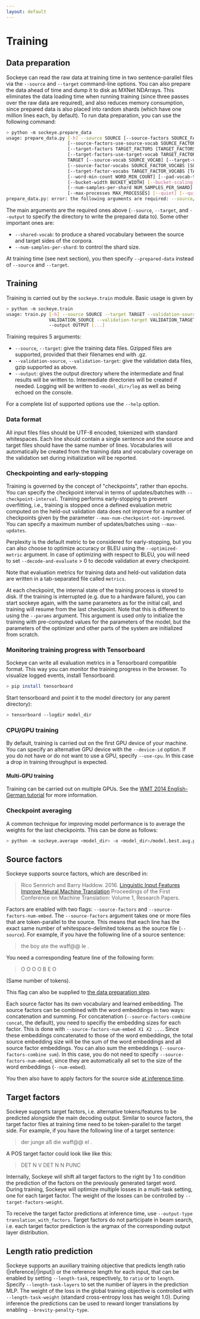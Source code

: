 ```yaml
---
layout: default
---
```


# Training

## Data preparation

Sockeye can read the raw data at training time in two sentence-parallel files via the `--source` and `--target` command-line options.
You can also prepare the data ahead of time and dump it to disk as MXNet NDArrays.
This eliminates the data loading time when running training (since three passes over the raw data are required), and also reduces memory consumption,
since prepared data is also placed into random shards (which have one million lines each, by default).
To run data preparation, you can use the following command:

```bash
> python -m sockeye.prepare_data
usage: prepare_data.py [-h] --source SOURCE [--source-factors SOURCE_FACTORS [SOURCE_FACTORS ...]]
                       [--source-factors-use-source-vocab SOURCE_FACTORS_USE_SOURCE_VOCAB [SOURCE_FACTORS_USE_SOURCE_VOCAB ...]]
                       [--target-factors TARGET_FACTORS [TARGET_FACTORS ...]]
                       [--target-factors-use-target-vocab TARGET_FACTORS_USE_TARGET_VOCAB [TARGET_FACTORS_USE_TARGET_VOCAB ...]] --target
                       TARGET [--source-vocab SOURCE_VOCAB] [--target-vocab TARGET_VOCAB]
                       [--source-factor-vocabs SOURCE_FACTOR_VOCABS [SOURCE_FACTOR_VOCABS ...]]
                       [--target-factor-vocabs TARGET_FACTOR_VOCABS [TARGET_FACTOR_VOCABS ...]] [--shared-vocab] [--num-words NUM_WORDS]
                       [--word-min-count WORD_MIN_COUNT] [--pad-vocab-to-multiple-of PAD_VOCAB_TO_MULTIPLE_OF] [--no-bucketing]
                       [--bucket-width BUCKET_WIDTH] [--bucket-scaling] [--no-bucket-scaling] [--max-seq-len MAX_SEQ_LEN]
                       [--num-samples-per-shard NUM_SAMPLES_PER_SHARD] [--min-num-shards MIN_NUM_SHARDS] [--seed SEED] --output OUTPUT
                       [--max-processes MAX_PROCESSES] [--quiet] [--quiet-secondary-workers] [--no-logfile] [--loglevel {INFO,DEBUG}]
prepare_data.py: error: the following arguments are required: --source/-s, --target/-t, --output/-o
```

The main arguments are the required ones above (`--source`, `--target`, and `--output` to specify the directory to write the prepared data to).
Some other important ones are:

- `--shared-vocab`: to produce a shared vocabulary between the source and target sides of the corpora.
- `--num-samples-per-shard`: to control the shard size.

At training time (see next section), you then specify `--prepared-data` instead of `--source` and `--target`.

## Training

Training is carried out by the `sockeye.train` module. Basic usage is given by

```bash
> python -m sockeye.train
usage: train.py [-h] --source SOURCE --target TARGET --validation-source
                VALIDATION_SOURCE --validation-target VALIDATION_TARGET
                --output OUTPUT [...]
```

Training requires 5 arguments:
* `--source`, `--target`: give the training data files. Gzipped files are supported, provided that their filenames end with .gz.
* `--validation-source`, `--validation-target`: give the validation data files, gzip supported as above.
* `--output`: gives the output directory where the intermediate and final results will be written to.
Intermediate directories will be created if needed.
Logging will be written to `<model_dir>/log` as well as being echoed on the console.

For a complete list of supported options use the `--help` option.

### Data format

All input files files should be UTF-8 encoded, tokenized with standard whitespaces.
Each line should contain a single sentence and the source and target files should have the same number of lines.
Vocabularies will automatically be created from the training data and vocabulary coverage on the validation set during initialization will be reported.

### Checkpointing and early-stopping

Training is governed by the concept of "checkpoints", rather than epochs.
You can specify the checkpoint interval in terms of updates/batches with `--checkpoint-interval`.
Training performs early-stopping to prevent overfitting, i.e., training is stopped once a defined evaluation metric computed on the held-out validation data does not improve for a number of checkpoints given by the parameter `--max-num-checkpoint-not-improved`.
You can specify a maximum number of updates/batches using `--max-updates`.

Perplexity is the default metric to be considered for early-stopping, but you
can also choose to optimize accuracy or BLEU using the `--optimized-metric`
argument. In case of optimizing with respect to BLEU, you will need to set `--decode-and-evaluate` > 0
to decode validation at every checkpoint.

Note that evaluation metrics for training data and held-out validation data are
written in a tab-separated file called `metrics`.

At each checkpoint, the internal state of the training process is stored to
disk. If the training is interrupted (e.g. due to a hardware failure), you can
start sockeye again, with the same parameters as for the initial call, and
training will resume from the last checkpoint. Note that this is different to
using the `--params` argument. This argument is used only to initialize the
training with pre-computed values for the parameters of the model, but the
parameters of the optimizer and other parts of the system are initialized from
scratch.

### Monitoring training progress with Tensorboard

Sockeye can write all evaluation metrics in a Tensorboard compatible format.
This way you can monitor the training progress in the browser.
To visualize logged events, install Tensorboard:
```bash
> pip install tensorboard
```

Start tensorboard and point it to the model directory (or any parent directory):
```bash
> tensorboard --logdir model_dir
```

### CPU/GPU training

By default, training is carried out on the first GPU device of your machine.
You can specify an alternative GPU device with the `--device-id` option.
If you do not have or do not want to use a GPU, specify `--use-cpu`.
In this case a drop in training throughput is expected.

#### Multi-GPU training

Training can be carried out on multiple GPUs. See the
[WMT 2014 English-German tutorial](https://awslabs.github.io/sockeye/tutorials/wmt_large.html) for more information.


### Checkpoint averaging

A common technique for improving model performance is to average the weights for the last checkpoints.
This can be done as follows:
```bash
> python -m sockeye.average <model_dir> -o <model_dir>/model.best.avg.params
```

## Source factors

Sockeye supports source factors, which are described in:

> Rico Sennrich and Barry Haddow. 2016.
> [Linguistic Input Features Improve Neural Machine Translation](http://www.aclweb.org/anthology/W16-2209)
> Proceedings of the First Conference on Machine Translation: Volume 1, Research Papers.

Factors are enabled with two flags: `--source-factors` and `--source-factors-num-embed`.
The `--source-factors` argument takes one or more files that are token-parallel to the source.
This means that each line has the exact same number of whitespace-delimited tokens as the source file (`--source`).
For example, if you have the following line of a source sentence:

> the boy ate the waff@@ le .

You need a corresponding feature line of the following form:

> O O O O B E O

(Same number of tokens).

This flag can also be supplied to [the data preparation step](#data-preparation).

Each source factor has its own vocabulary and learned embedding.
The source factors can be combined with the word embeddings in two ways: concatenation and summing.
For concatenation (`--source-factors-combine concat`, the default), you need to specifiy the embedding sizes for each factor.
This is done with `--source-factors-num-embed X1 X2 ...`.
Since these embeddings concatenated to those of the word embeddings, the total source embedding size will be the sum of the word embeddings and all source factor embeddings.
You can also sum the embeddings (`--source-factors-combine sum`).
In this case, you do not need to specify `--source-factors-num-embed`, since they are automatically all set to the size of the word embeddings (`--num-embed`).

You then also have to apply factors for the source side [at inference time](inference.html#source-factors).

## Target factors

Sockeye supports target factors, i.e. alternative tokens/features to be predicted alongside the main decoding output.
Similar to source factors, the target factor files at training time need to be token-parallel to the target side.
For example, if you have the following line of a target sentence:

> der junge aß die waff@@ el .

A POS target factor could look like like this:

> DET N V DET N N PUNC

Internally, Sockeye will shift all target factors to the right by 1 to condition the prediction of the factors on the previously generated target word.
During training, Sockeye will optimize multiple losses in a multi-task setting, one for each target factor. The weight of the losses can be controlled by `--target-factors-weight`.

To receive the target factor predictions at inference time, use `--output-type translation_with_factors`.
Target factors do not participate in beam search, i.e. each target factor prediction is the argmax of the corresponding output layer distribution.

## Length ratio prediction

Sockeye supports an auxiliary training objective that predicts length ratio (|reference|/|input|) or the reference length for each input,
that can be enabled by setting `--length-task`, respectively, to `ratio` or to `length`.
Specify `--length-task-layers` to set the number of layers in the prediction MLP.
The weight of the loss in the global training objective is controlled with `--length-task-weight` (standard cross-entropy loss has weight 1.0).
During inference the predictions can be used to reward longer translations by enabling `--brevity-penalty-type`.
